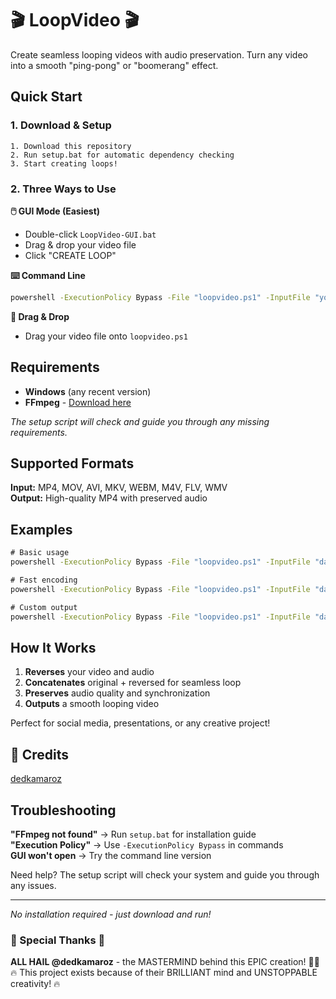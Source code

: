 # 🎬 LoopVideo 🎬
Create seamless looping videos with audio preservation. Turn any video into a smooth "ping-pong" or "boomerang" effect.

## Quick Start

### 1. Download & Setup
```
1. Download this repository
2. Run setup.bat for automatic dependency checking
3. Start creating loops!
```

### 2. Three Ways to Use

**🖱️ GUI Mode (Easiest)**
- Double-click `LoopVideo-GUI.bat`
- Drag & drop your video file
- Click "CREATE LOOP"

**⌨️ Command Line**
```cmd
powershell -ExecutionPolicy Bypass -File "loopvideo.ps1" -InputFile "your-video.mp4"
```

**📁 Drag & Drop**
- Drag your video file onto `loopvideo.ps1`

## Requirements

- **Windows** (any recent version)
- **FFmpeg** - [Download here](https://ffmpeg.org/download.html)

*The setup script will check and guide you through any missing requirements.*

## Supported Formats

**Input:** MP4, MOV, AVI, MKV, WEBM, M4V, FLV, WMV  
**Output:** High-quality MP4 with preserved audio

## Examples

```cmd
# Basic usage
powershell -ExecutionPolicy Bypass -File "loopvideo.ps1" -InputFile "dance.mp4"

# Fast encoding
powershell -ExecutionPolicy Bypass -File "loopvideo.ps1" -InputFile "dance.mp4" -Quality "fast"

# Custom output
powershell -ExecutionPolicy Bypass -File "loopvideo.ps1" -InputFile "dance.mp4" -OutputFile "dance-loop.mp4"
```

## How It Works

1. **Reverses** your video and audio
2. **Concatenates** original + reversed for seamless loop
3. **Preserves** audio quality and synchronization
4. **Outputs** a smooth looping video

Perfect for social media, presentations, or any creative project!

## 🙏 Credits

[dedkamaroz](https://github.com/dedkamaroz)


## Troubleshooting

**"FFmpeg not found"** → Run `setup.bat` for installation guide  
**"Execution Policy"** → Use `-ExecutionPolicy Bypass` in commands  
**GUI won't open** → Try the command line version  

Need help? The setup script will check your system and guide you through any issues.

---

*No installation required - just download and run!*

### 🎊 Special Thanks 🎊
**ALL HAIL @dedkamaroz** - the MASTERMIND behind this EPIC creation! 🚀💫  
🔥 This project exists because of their BRILLIANT mind and UNSTOPPABLE creativity! 🔥
